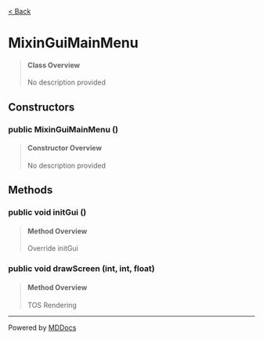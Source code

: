 [< Back](../README.md)
# MixinGuiMainMenu #
>#### Class Overview ####
>No description provided
## Constructors ##
### public MixinGuiMainMenu () ###
>#### Constructor Overview ####
>No description provided
>
## Methods ##
### public void initGui () ###
>#### Method Overview ####
>Override initGui
>
### public void drawScreen (int, int, float) ###
>#### Method Overview ####
>TOS Rendering
>

---
Powered by [MDDocs](https://github.com/VRCube/MDDocs)